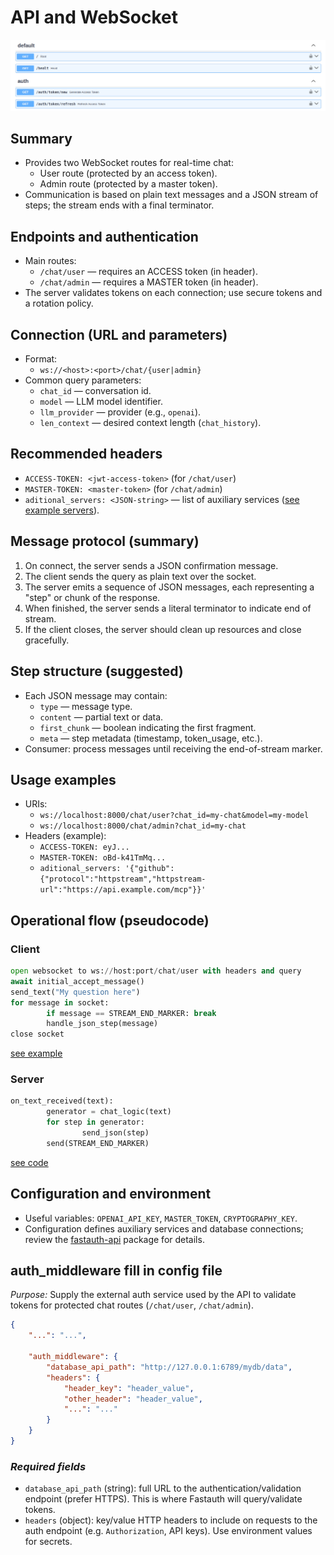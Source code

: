 # API and WebSocket

[![alt text](./images/fastauth-api.png)](https://github.com/rb58853/fastauth-api)

## Summary

- Provides two WebSocket routes for real-time chat:
  - User route (protected by an access token).
  - Admin route (protected by a master token).
- Communication is based on plain text messages and a JSON stream of steps; the stream ends with a final terminator.

## Endpoints and authentication

- Main routes:
  - `/chat/user` — requires an ACCESS token (in header).
  - `/chat/admin` — requires a MASTER token (in header).
- The server validates tokens on each connection; use secure tokens and a rotation policy.

## Connection (URL and parameters)

- Format:
  - `ws://<host>:<port>/chat/{user|admin}`
- Common query parameters:
  - `chat_id` — conversation id.
  - `model` — LLM model identifier.
  - `llm_provider` — provider (e.g., `openai`).
  - `len_context` — desired context length (`chat_history`).

## Recommended headers

- `ACCESS-TOKEN: <jwt-access-token>` (for `/chat/user`)
- `MASTER-TOKEN: <master-token>` (for `/chat/admin`)
- `aditional_servers: <JSON-string>` — list of auxiliary services ([see example servers](../README.md#additional-mcp-servers)).

## Message protocol (summary)

1. On connect, the server sends a JSON confirmation message.
2. The client sends the query as plain text over the socket.
3. The server emits a sequence of JSON messages, each representing a "step" or chunk of the response.
4. When finished, the server sends a literal terminator to indicate end of stream.
5. If the client closes, the server should clean up resources and close gracefully.

## Step structure (suggested)

- Each JSON message may contain:
  - `type` — message type.
  - `content` — partial text or data.
  - `first_chunk` — boolean indicating the first fragment.
  - `meta` — step metadata (timestamp, token_usage, etc.).
- Consumer: process messages until receiving the end-of-stream marker.

## Usage examples

- URIs:
  - `ws://localhost:8000/chat/user?chat_id=my-chat&model=my-model`
  - `ws://localhost:8000/chat/admin?chat_id=my-chat`
- Headers (example):
  - `ACCESS-TOKEN: eyJ...`
  - `MASTER-TOKEN: oBd-k41TmMq...`
  - `aditional_servers: '{"github":{"protocol":"httpstream","httpstream-url":"https://api.example.com/mcp"}}'`

## Operational flow (pseudocode)

### Client

```python
open websocket to ws://host:port/chat/user with headers and query
await initial_accept_message()
send_text("My question here")
for message in socket:
        if message == STREAM_END_MARKER: break
        handle_json_step(message)
close socket
```

[see example](../tests/api/websocket/chating.py)

### Server

```python
on_text_received(text):
        generator = chat_logic(text)
        for step in generator:
                send_json(step)
        send(STREAM_END_MARKER)
```

[see code](../src/fastchat/api/routes/chat.py)

## Configuration and environment

- Useful variables: `OPENAI_API_KEY`, `MASTER_TOKEN`, `CRYPTOGRAPHY_KEY`.
- Configuration defines auxiliary services and database connections; review the [fastauth-api](https://github.com/rb58853/fastauth-api) package for details.

## auth_middleware fill in config file

*Purpose:* Supply the external auth service used by the API to validate tokens for protected chat routes (`/chat/user`, `/chat/admin`).

```json
{
    "...": "...",
    
    "auth_middleware": {
        "database_api_path": "http://127.0.0.1:6789/mydb/data",
        "headers": {
            "header_key": "header_value",
            "other_header": "header_value",
            "...": "..."
        }
    }
}
```

### *Required fields*

- `database_api_path` (string): full URL to the authentication/validation endpoint (prefer HTTPS). This is where Fastauth will query/validate tokens.
- `headers` (object): key/value HTTP headers to include on requests to the auth endpoint (e.g. `Authorization`, API keys). Use environment values for secrets.
